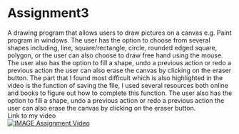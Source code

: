 # Assignment3
A drawing program that allows users to draw pictures on a canvas e.g. Paint program in windows.
The user has the option to choose from several shapes including, line, square/rectangle, circle, rounded edged square, polygon, or the user can also choose to draw free hand using the mouse.   
The user also has the option to fill a shape, undo a previous action or redo a previous action the user can also erase the canvas by clicking on the eraser button. 
The part that I found most difficult which is also highlighted in the video is the function of saving the file, I used several resources both online and books to figure out how to complete this function.
The user also has the option to fill a shape, undo a previous action or redo a previous action the user can also erase the canvas by clicking on the eraser button. 
<br />
Link to my video
<br />
[![IMAGE Assignment Video](https://img.youtube.com/vi/8P9bBii95MU/0.jpg)](https://www.youtube.com/watch?v=8P9bBii95MU)
